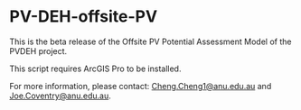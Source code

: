 # PV-DEH-offsite-PV

This is the beta release of the Offsite PV Potential Assessment Model of the PVDEH project. 

This script requires ArcGIS Pro to be installed. 

For more information, please contact: Cheng.Cheng1@anu.edu.au and Joe.Coventry@anu.edu.au. 
